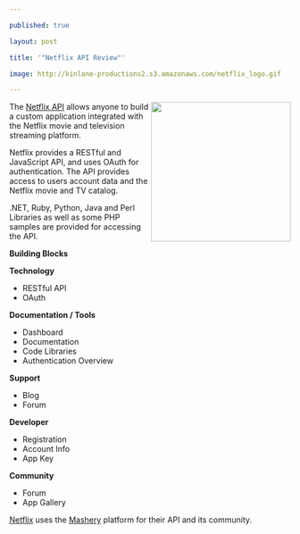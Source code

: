 ---
published: true
layout: post
title: '"Netflix API Review"'
image: http://kinlane-productions2.s3.amazonaws.com/netflix_logo.gif
---

<img src="https://kinlane-productions2.s3.amazonaws.com/netflix_logo.gif" alt="" width="250" align="right" />The <a title="Netflix API" href="http://developer.netflix.com/">Netflix API</a> allows anyone to build a custom application integrated with the Netflix movie and television streaming platform.
<p>Netflix provides a RESTful and JavaScript API, and uses OAuth for authentication. The API provides access to users account data and the Netflix movie and TV catalog.
<p>.NET, Ruby, Python, Java and Perl Libraries as well as some PHP samples are provided for accessing the API.
<p><strong>Building Blocks</strong>
<p><strong>Technology</strong>
<ul class="mainlist">
     <li>RESTful API
     </li>
     <li>OAuth
     </li>
</ul><strong>Documentation / Tools</strong>
<ul class="mainlist">
     <li>Dashboard
     </li>
     <li>Documentation
     </li>
     <li>Code Libraries
     </li>
     <li>Authentication Overview
     </li>
</ul><strong>Support</strong>
<ul class="mainlist">
     <li>Blog
     </li>
     <li>Forum
     </li>
</ul><strong>Developer</strong>
<ul class="mainlist">
     <li>Registration
     </li>
     <li>Account Info
     </li>
     <li>App Key
     </li>
</ul><strong>Community</strong>
<ul class="mainlist">
     <li>Forum
     </li>
     <li>App Gallery
     </li>
</ul><a title="Netflix" href="https://www.netflix.com">Netflix</a> uses the <a title="Mashery" href="http://www.mashery.com">Mashery</a> platform for their API and its community.


